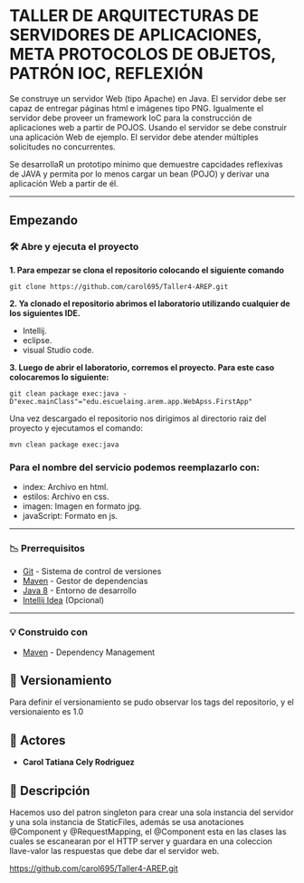 # TALLER DE ARQUITECTURAS DE SERVIDORES DE APLICACIONES, META PROTOCOLOS DE OBJETOS, PATRÓN IOC, REFLEXIÓN

Se construye un servidor Web (tipo Apache) en Java. El servidor debe ser capaz de entregar páginas html e imágenes tipo PNG. 
Igualmente el servidor debe proveer un framework IoC para la construcción de aplicaciones web a partir de POJOS. 
Usando el servidor se debe construir una aplicación Web de ejemplo. El servidor debe atender múltiples solicitudes no concurrentes.

Se desarrollaR un prototipo mínimo que demuestre capcidades reflexivas de JAVA y permita por lo menos cargar un bean (POJO) y 
derivar una aplicación Web a partir de él. 
 
**** 
## Empezando

### 🛠️ Abre y ejecuta el proyecto

**1. Para empezar se clona el repositorio colocando el siguiente comando**

```
git clone https://github.com/carol695/Taller4-AREP.git
```
**2. Ya clonado el repositorio abrimos el laboratorio utilizando cualquier de los siguientes IDE.**

* Intellij.
* eclipse.
* visual Studio code. 

**3. Luego de abrir el laboratorio, corremos el proyecto. Para este caso colocaremos lo siguiente:**

```
git clean package exec:java -D"exec.mainClass"="edu.escuelaing.arem.app.WebApss.FirstApp"
```

Una vez descargado el repositorio nos dirigimos al directorio raiz del proyecto y ejecutamos el comando:

```
mvn clean package exec:java
```

### Para el nombre del servicio podemos reemplazarlo con: 

* index: Archivo en html.
* estilos: Archivo en css.
* imagen: Imagen en formato jpg.
* javaScript: Formato en js. 

****
### :chart_with_downwards_trend: Prerrequisitos

-   [Git](https://git-scm.com/downloads) - Sistema de control de versiones
-   [Maven](https://maven.apache.org/download.cgi) - Gestor de dependencias
-   [Java 8](https://www.java.com/download/ie_manual.jsp) - Entorno de desarrollo
-   [Intellij Idea](https://www.jetbrains.com/es-es/idea/download/) (Opcional)

****

### :bulb: Construido con

* [Maven](https://maven.apache.org/) - Dependency Management

## :mag_right: Versionamiento

Para definir el versionamiento se pudo observar los tags del repositorio, y el versionaiento es 1.0 

## :woman: Actores

* **Carol Tatiana Cely Rodriguez** 

## :page_with_curl: Descripción

Hacemos uso del patron singleton para crear una sola instancia del servidor y una sola instancia de StaticFiles, además se usa anotaciones @Component y @RequestMapping, el @Component esta en las clases las cuales se escanearan por el HTTP server y guardara en una coleccion llave-valor las respuestas que debe dar el servidor web.



https://github.com/carol695/Taller4-AREP.git
